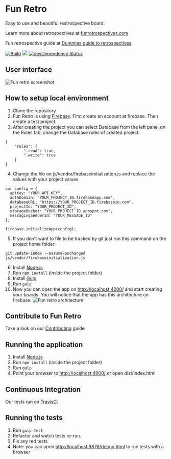 # Fun Retro
Easy to use and beautiful restrospective board.

Learn more about retrospectives at [funretrospectives.com](http://funretrospectives.com)

Fun retrospective guide at [Dummies guide to retrospectives](https://github.com/gmuraleekrishna/dummies-guide-to-retrospectives)

[![Build](https://travis-ci.org/funretro/distributed.svg?branch=master)](https://travis-ci.org/funretro/distributed)
<a href="https://codeclimate.com/github/glauberramos/fireideaz"><img src="https://codeclimate.com/github/glauberramos/fireideaz/badges/gpa.svg" /></a>&nbsp;[![devDependency Status](https://david-dm.org/funretro/distributed/dev-status.svg)](https://david-dm.org/funretro/distributed#info=devDependencies)

## User interface

![Fun retro screenshot](http://i.imgur.com/iY1zc2Y.png)

## How to setup local environment

1. Clone the repository
2. Fun Retro is using [Firebase](http://www.firebase.com). First create an account at firebase. Then create a test project.
3. After creating the project you can select Database from the left pane, on the Rules tab, change the Database rules of created project:
```
{
    "rules": {
        ".read": true,
        ".write": true
    }
}
```
4. Change the file on js/vendor/firebaseinitialization.js and replace the values with your project values
```
var config = {
  apiKey: "YOUR_API_KEY",
  authDomain: "YOUR_PROJECT_ID.firebaseapp.com",
  databaseURL: "https://YOUR_PROJECT_ID.firebaseio.com",
  projectId: "YOUR_PROJECT_ID",
  storageBucket: "YOUR_PROJECT_ID.appspot.com",
  messagingSenderId: "YOUR_MESSAGE_ID"
};

firebase.initializeApp(config);
```
5. If you don't want to file to be tracked by git just run this command on the project home folder:
```
git update-index --assume-unchanged js/vendor/firebaseinitialization.js
```
6. Install [Node.js](https://nodejs.org/en/)
7. Run ```npm install``` (inside the project folder)
8. Install [Gulp](http://gulpjs.com/)
9. Run ```gulp```
10. Now you can open the app on [http://localhost:4000/](http://localhost:4000/) and start creating your boards.
   You will notice that the app has this architecture on firebase:
![Fun retro architecture](https://i.imgur.com/etYgDia.png)

## Contribute to Fun Retro

Take a look on our [Contributing](https://github.com/funretro/distributed/blob/master/CONTRIBUTING.md) guide

## Running the application

1. Install [Node.js](https://nodejs.org/en/)
2. Run ```npm install``` (inside the project folder)
3. Run ```gulp```
4. Point your browser to [http://localhost:4000/](http://localhost:4000/) or open dist/index.html

## Continuous Integration

Our tests run on [TravisCI](https://travis-ci.org/funretro/distributed)

## Running the tests

1. Run ```gulp test```
2. Refactor and watch tests re-run.
3. Fix any red tests
4. Note: you can open [http://localhost:9876/debug.html](http://localhost:9876/debug.html) to run tests with a browser
